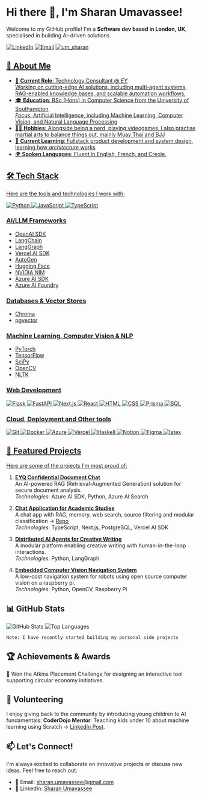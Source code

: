 # Hi there 👋, I'm Sharan Umavassee!

Welcome to my GitHub profile! I'm a **Software dev based in London, UK**, specialised in building AI-driven solutions.

[![LinkedIn](https://img.shields.io/badge/LinkedIn-0077B5?style=for-the-badge&logo=linkedin&logoColor=white)](https://www.linkedin.com/in/sharan-umavassee/)
[![Email](https://img.shields.io/badge/Email-D14836?style=for-the-badge&logo=gmail&logoColor=white)](mailto:sharan.umavassee@gmail.com)
<a href="https://twitter.com/um_sharan" target="blank"><img src="https://img.shields.io/twitter/follow/um_sharan?logo=twitter&style=for-the-badge" alt="um_sharan" />


## 🌟 About Me
- 💼 **Current Role**: Technology Consultant @ *EY*  
  Working on cutting-edge AI solutions, including multi-agent systems, RAG-enabled knowledge bases, and scalable automation workflows.
- 🎓 **Education**: BSc (Hons) in Computer Science from the University of Southampton \
  *Focus*: Artificial Intelligence, including Machine Learning, Computer Vision, and Natural Language Processing
- 👾🥊 **Hobbies**: Alongside being a nerd, playing videogames, I also practise martial arts to balance things out, mainly Muay Thai and BJJ
- 🌱 **Current Learning**: Fullstack product development and system design, learning how *architecture* works
- 🌍 **Spoken Languages**: Fluent in English, French, and Creole.

<!-- ## ⬆ 𝚆𝚑𝚊𝚝 𝙸'𝚖 𝚞𝚙 𝚝𝚘
- 🔨 𝙸'𝚖 𝚌𝚞𝚛𝚛𝚎𝚗𝚝𝚕𝚢...
```yaml
- Working on PyTorch!
- Developing CharaChorder Zero, free cross-platform software-based CharaChorder experience.
```
-->

## 🛠️ Tech Stack
Here are the tools and technologies I work with:

![Python](https://skillicons.dev/icons?i=py)
![JavaScript](https://skillicons.dev/icons?i=js)
![TypeScript](https://skillicons.dev/icons?i=ts)

### **AI/LLM Frameworks**
- OpenAI SDK
- LangChain
- LangGraph
- Vercel AI SDK
- AutoGen
- Hugging Face
- NVIDIA NIM
- Azure AI SDK
- Azure AI Foundry

### **Databases & Vector Stores**
- Chroma
- pgvector

### **Machine Learning, Computer Vision & NLP**
- PyTorch
- TensorFlow
- SciPy
- OpenCV
- NLTK


### **Web Development**
![Flask](https://skillicons.dev/icons?i=flask)
![FastAPI](https://skillicons.dev/icons?i=fastapi)
![Next.js](https://skillicons.dev/icons?i=nextjs)
![React](https://skillicons.dev/icons?i=react)
![HTML](https://skillicons.dev/icons?i=html)
![CSS](https://skillicons.dev/icons?i=css)
![Prisma](https://skillicons.dev/icons?i=prisma)
![SQL](https://skillicons.dev/icons?i=postgresql,mongodb)

### **Cloud, Deployment and Other tools**
![Git](https://skillicons.dev/icons?i=git)
![Docker](https://skillicons.dev/icons?i=docker)
![Azure](https://skillicons.dev/icons?i=azure)
![Vercel](https://skillicons.dev/icons?i=vercel)
![Haskell](https://skillicons.dev/icons?i=haskell)
![Notion](https://skillicons.dev/icons?i=notion)
![Figma](https://skillicons.dev/icons?i=figma)
![latex](https://skillicons.dev/icons?i=latex)



## 🚀 Featured Projects
Here are some of the projects I'm most proud of:

1. [**EYQ Confidential Document Chat**](#)  
   An AI-powered RAG (Retrieval-Augmented Generation) solution for secure document analysis.\
   *Technologies*: Azure AI SDK, Python, Azure AI Search

2. [**Chat Application for Academic Studies**](https://study-chat-app.vercel.app)\
   A chat app with RAG, memory, web search, source filtering and modular classification -> [Repo](https://github.com/sharan1303/study-chat-app)\
   *Technologies*: TypeScript, Next.js, PostgreSQL, Vercel AI SDK

4. [**Distributed AI Agents for Creative Writing**](#)  
   A modular platform enabling creative writing with human-in-the-loop interactions.\
   *Technologies*: Python, LangGraph

5. [**Embedded Computer Vision Navigation System**](https://github.com/sharan1303/raspberrypi-computer-vision-navigation-system)  
   A low-cost navigation system for robots using open source computer vision on a raspberry pi.  \
   *Technologies*: Python, OpenCV, Raspberry Pi



## 📊 GitHub Stats
![GitHub Stats](https://github-readme-stats.vercel.app/api?username=sharan1303&show_icons=true&theme=radical)
![Top Languages](https://github-readme-stats.vercel.app/api/top-langs/?username=sharan1303&layout=compact&theme=radical)

`Note: I have recently started building my personal side projects`




## 🏆 Achievements & Awards
🏅 Won the Atkins Placement Challenge for designing an interactive tool supporting circular economy initiatives.


## 🤝 Volunteering
I enjoy giving back to the community by introducing young children to AI fundamentals:
**CoderDojo Mentor**: Teaching kids under 10 about machine learning using Scratch -> [LinkedIn Post](https://www.linkedin.com/posts/sharan-umavassee_ai-scratch-activity-7259172549115154432-UWzs?utm_source=share&utm_medium=member_desktop&rcm=ACoAAC3VoxEBrJ1_Etlo4YU3x07VHj3fio1Ks7U).



## 📫 Let's Connect!
I'm always excited to collaborate on innovative projects or discuss new ideas. Feel free to reach out:
- 📧 Email: sharan.umavassee@gmail.com
- 💼 LinkedIn: [Sharan Umavassee](https://www.linkedin.com/in/sharan-umavassee/)
